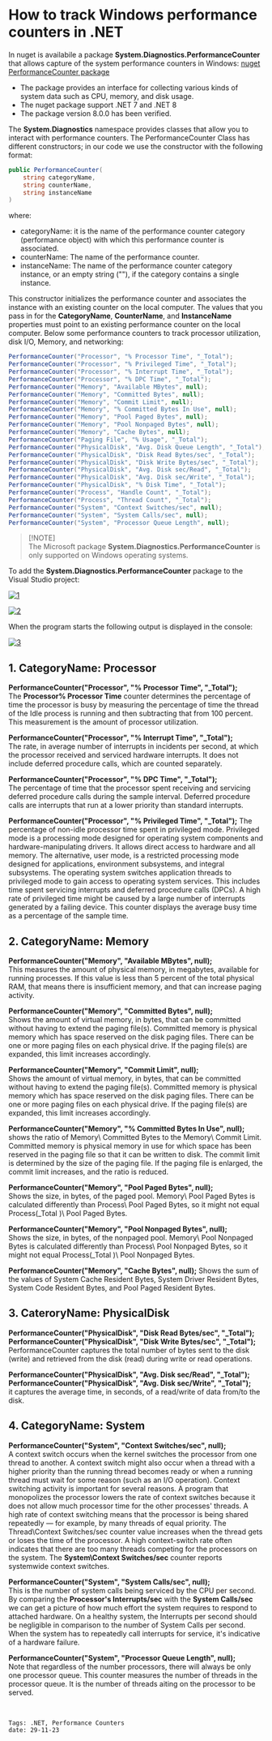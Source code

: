 <properties
pageTitle= 'Windows performance counters in .NET'
description= "Windows performance counters in .NET"
documentationcenter: github
services=""
documentationCenter="na"
authors="fabferri"
editor=""/>

<tags
   ms.service="performance system counters"
   ms.devlang="na"
   ms.topic="article"
   ms.tgt_pltfrm="na"
   ms.workload="na"
   ms.date="29/11/2023"
   ms.author="fabferri" />

# How to track Windows performance counters in .NET

In nuget is availabile a package **System.Diagnostics.PerformanceCounter** that allows capture of the system performance counters in Windows: [nuget PerformanceCounter package][link1] <br>
* The package provides an interface for collecting various kinds of system data such as CPU, memory, and disk usage. <br>
* The nuget package support .NET 7 and .NET 8 <br>
* The package version 8.0.0 has been verified.<br>

The **System.Diagnostics** namespace provides classes that allow you to interact with performance counters. The PerformanceCounter Class has different constructors; in our code we use the constructor with the following format:
```csharp 
public PerformanceCounter(
	string categoryName,
	string counterName,
	string instanceName
)
```
where:
* categoryName: it is the name of the performance counter category (performance object) with which this performance counter is associated. 
* counterName: The name of the performance counter. 
* instanceName: The name of the performance counter category instance, or an empty string (""), if the category contains a single instance. 

This constructor initializes the performance counter and associates the instance with an existing counter on the local computer. The values that you pass in for the **CategoryName**, **CounterName**, and **InstanceName** properties must point to an existing performance counter on the local computer.
Below some performance counters to track processor utilization, disk I/O, Memory, and networking:
```csharp
PerformanceCounter("Processor", "% Processor Time", "_Total");
PerformanceCounter("Processor", "% Privileged Time", "_Total");
PerformanceCounter("Processor", "% Interrupt Time", "_Total");
PerformanceCounter("Processor", "% DPC Time", "_Total");
PerformanceCounter("Memory", "Available MBytes", null);
PerformanceCounter("Memory", "Committed Bytes", null);
PerformanceCounter("Memory", "Commit Limit", null);
PerformanceCounter("Memory", "% Committed Bytes In Use", null);
PerformanceCounter("Memory", "Pool Paged Bytes", null);
PerformanceCounter("Memory", "Pool Nonpaged Bytes", null);
PerformanceCounter("Memory", "Cache Bytes", null);
PerformanceCounter("Paging File", "% Usage", "_Total");
PerformanceCounter("PhysicalDisk", "Avg. Disk Queue Length", "_Total");
PerformanceCounter("PhysicalDisk", "Disk Read Bytes/sec", "_Total");
PerformanceCounter("PhysicalDisk", "Disk Write Bytes/sec", "_Total");
PerformanceCounter("PhysicalDisk", "Avg. Disk sec/Read", "_Total");
PerformanceCounter("PhysicalDisk", "Avg. Disk sec/Write", "_Total");
PerformanceCounter("PhysicalDisk", "% Disk Time", "_Total");
PerformanceCounter("Process", "Handle Count", "_Total");
PerformanceCounter("Process", "Thread Count", "_Total");
PerformanceCounter("System", "Context Switches/sec", null);
PerformanceCounter("System", "System Calls/sec", null);
PerformanceCounter("System", "Processor Queue Length", null);
```


> [!NOTE] <br>
> The Microsoft package **System.Diagnostics.PerformanceCounter** is only supported on Windows operating systems.
>

To add the **System.Diagnostics.PerformanceCounter** package to the Visual Studio project:

[![1]][1]

[![2]][2]

When the program starts the following output is displayed in the console:

[![3]][3]

## <a name="CategoryName: Processor"></a>1. CategoryName: Processor

**PerformanceCounter("Processor", "% Processor Time", "_Total");** <br>
The **Processor\% Processor Time** counter determines the percentage of time the processor is busy by measuring the percentage of time the thread of the Idle process is running and then subtracting that from 100 percent. This measurement is the amount of processor utilization.
<br>

**PerformanceCounter("Processor", "% Interrupt Time", "_Total");** <br>
The rate, in average number of interrupts in incidents per second, at which the processor received and serviced hardware interrupts. It does not include deferred procedure calls, which are counted separately.
<br>

**PerformanceCounter("Processor", "% DPC Time", "_Total");** <br>
The percentage of time that the processor spent receiving and servicing deferred procedure calls during the sample interval. Deferred procedure calls are interrupts that run at a lower priority than standard interrupts.
<br>

**PerformanceCounter("Processor", "% Privileged Time", "_Total");**
The percentage of non-idle processor time spent in privileged mode. Privileged mode is a processing mode designed for operating system components and hardware-manipulating drivers. It allows direct access to hardware and all memory. The alternative, user mode, is a restricted processing mode designed for applications, environment subsystems, and integral subsystems. The operating system switches application threads to privileged mode to gain access to operating system services. This includes time spent servicing interrupts and deferred procedure calls (DPCs). A high rate of privileged time might be caused by a large number of interrupts generated by a failing device. This counter displays the average busy time as a percentage of the sample time.



## <a name="CategoryName: Memory"></a>2. CategoryName: Memory

**PerformanceCounter("Memory", "Available MBytes", null);** <br>
This measures the amount of physical memory, in megabytes, available for running processes. If this value is less than 5 percent of the total physical RAM, that means there is insufficient memory, and that can increase paging activity. 
<br>

**PerformanceCounter("Memory", "Committed Bytes", null);** <br>
Shows the amount of virtual memory, in bytes, that can be committed without having to extend the paging file(s). Committed memory is physical memory which has space reserved on the disk paging files. There can be one or more paging files on each physical drive. If the paging file(s) are expanded, this limit increases accordingly.

**PerformanceCounter("Memory", "Commit Limit", null);** <br>
Shows the amount of virtual memory, in bytes, that can be committed without having to extend the paging file(s). Committed memory is physical memory which has space reserved on the disk paging files. There can be one or more paging files on each physical drive. If the paging file(s) are expanded, this limit increases accordingly.

**PerformanceCounter("Memory", "% Committed Bytes In Use", null);** <br>
shows the ratio of Memory\ Committed Bytes to the Memory\ Commit Limit. Committed memory is physical memory in use for which space has been reserved in the paging file so that it can be written to disk. The commit limit is determined by the size of the paging file. If the paging file is enlarged, the commit limit increases, and the ratio is reduced.

**PerformanceCounter("Memory", "Pool Paged Bytes", null);** <br>
Shows the size, in bytes, of the paged pool. Memory\ Pool Paged Bytes is calculated differently than Process\ Pool Paged Bytes, so it might not equal Process(_Total )\ Pool Paged Bytes.

**PerformanceCounter("Memory", "Pool Nonpaged Bytes", null);** <br>
Shows the size, in bytes, of the nonpaged pool. Memory\ Pool Nonpaged Bytes is calculated differently than Process\ Pool Nonpaged Bytes, so it might not equal Process(_Total )\ Pool Nonpaged Bytes.

**PerformanceCounter("Memory", "Cache Bytes", null);**
Shows the sum of the values of System Cache Resident Bytes, System Driver Resident Bytes, System Code Resident Bytes, and Pool Paged Resident Bytes.

## <a name="CategoryName: Memory"></a>3. CateroryName: PhysicalDisk 

**PerformanceCounter("PhysicalDisk", "Disk Read Bytes/sec", "_Total");** <br>
**PerformanceCounter("PhysicalDisk", "Disk Write Bytes/sec", "_Total");** <br>
PerformanceCounter captures the total number of bytes sent to the disk (write) and retrieved from the disk (read) during write or read operations.
<br>

**PerformanceCounter("PhysicalDisk", "Avg. Disk sec/Read", "_Total");** <br>
**PerformanceCounter("PhysicalDisk", "Avg. Disk sec/Write", "_Total");** <br>
it captures the average time, in seconds, of a read/write of data from/to the disk.


## <a name="CategoryName: Memory"></a>4. CategoryName: System

**PerformanceCounter("System", "Context Switches/sec", null);** <br>
A context switch occurs when the kernel switches the processor from one thread to another. A context switch might also occur when a thread with a higher priority than the running thread becomes ready or when a running thread must wait for some reason (such as an I/O operation). Context switching activity is important for several reasons. A program that monopolizes the processor lowers the rate of context switches because it does not allow much processor time for the other processes' threads. A high rate of context switching means that the processor is being shared repeatedly — for example, by many threads of equal priority. The Thread\Context Switches/sec counter value increases when the thread gets or loses the time of the processor. A high context-switch rate often indicates that there are too many threads competing for the processors on the system. The **System\Context Switches/sec** counter reports systemwide context switches.
<br>

**PerformanceCounter("System", "System Calls/sec", null);** <br>
This is the number of system calls being serviced by the CPU per second. By comparing the **Processor's Interrupts/sec** with the **System Calls/sec** we can get a picture of how much effort the system requires to respond to attached hardware. On a healthy system, the Interrupts per second should be negligible in comparison to the number of System Calls per second. When the system has to repeatedly call interrupts for service, it's indicative of a hardware failure.
<br>

**PerformanceCounter("System", "Processor Queue Length", null);** <br>
Note that regardless of the number processors, there will always be only one processor queue. This counter measures the number of threads in the processor queue. It is the number of threads  aiting on the processor to be served.

<br>

`Tags: .NET, Performance Counters` <br>
`date: 29-11-23`

<!--Image References-->


[1]: ./media/nuget1.png "adding the nuget package to the Virtual Studio project"
[2]: ./media/nuget2.png "dependencies"
[3]: ./media/monitor.png "Windows performance counters"

<!--Link References-->

[link1]: https://www.nuget.org/packages/System.Diagnostics.PerformanceCounter/
